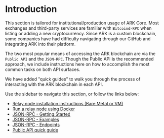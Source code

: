 # Introduction

This section is tailored for institutional/production usage of ARK Core. Most exchanges and third-party services are familiar with `Bitcoind-RPC` when listing or adding a new cryptocurrency. Since ARK is a custom blockchain, some companies have had difficulty navigating through our GitHub and integrating ARK into their platform.

The two most popular means of accessing the ARK blockchain are via the `Public API` and the `JSON-RPC`. Though the Public API is the recommended approach, we include instructions here on how to accomplish the most common tasks on both API surfaces.

We have added "quick guides" to walk you through the process of interacting with the ARK blockchain in each API.

Use the sidebar to navigate this section, or follow the links below:

* [Relay node installation instructions \(Bare Metal or VM\)](https://github.com/ArkEcosystem/gitbooks-exchange/tree/8af5049dc3d84a5f24ac80597529f2d656c651df/node/installation-instructions/README.md)
* [Run a relay node using Docker](https://github.com/ArkEcosystem/gitbooks-exchange/tree/8af5049dc3d84a5f24ac80597529f2d656c651df/node/relay-using-docker/README.md)
* [JSON-RPC - Getting Started](https://github.com/ArkEcosystem/gitbooks-exchange/tree/8af5049dc3d84a5f24ac80597529f2d656c651df/json-rpc/getting-started/README.md)
* [JSON-RPC - Examples](https://github.com/ArkEcosystem/gitbooks-exchange/tree/8af5049dc3d84a5f24ac80597529f2d656c651df/json-rpc/examples/README.md)
* [JSON-RPC - Endpoints](https://github.com/ArkEcosystem/gitbooks-exchange/tree/8af5049dc3d84a5f24ac80597529f2d656c651df/json-rpc/endpoints/blocks/README.md)
* [Public API quick guide](https://github.com/ArkEcosystem/gitbooks-exchange/tree/8af5049dc3d84a5f24ac80597529f2d656c651df/node/public-api-guide/README.md)

